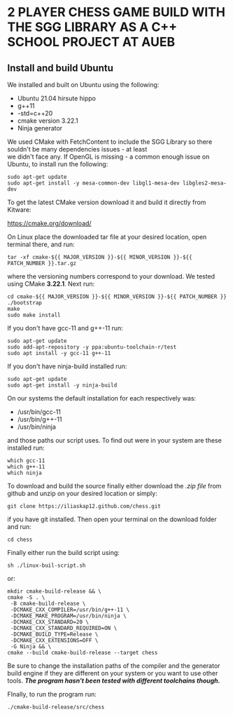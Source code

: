 # 2 PLAYER CHESS GAME BUILD WITH THE SGG LIBRARY AS A C++ SCHOOL PROJECT AT AUEB

## Install and build Ubuntu

We installed and built on Ubuntu using the following:

- Ubuntu 21.04 hirsute hippo
- g++11
- -std=c++20
- cmake version 3.22.1
- Ninja generator

We used CMake with FetchContent to include the SGG Library so there souldn't be many dependencies issues - at least  
we didn't face any. If OpenGL is missing - a common enough issue on Ubuntu, to install run the following:

```
sudo apt-get update
sudo apt-get install -y mesa-common-dev libgl1-mesa-dev libgles2-mesa-dev
```

To get the latest CMake version download it and build it directly from Kitware:

https://cmake.org/download/

On Linux place the downloaded tar file at your desired location, open terminal there, and run:

```
tar -xf cmake-${{ MAJOR_VERSION }}-${{ MINOR_VERSION }}-${{ PATCH_NUMBER }}.tar.gz
```

where the versioning numbers correspond to your download. We tested using CMake **3.22.1**. Next run:

```
cd cmake-${{ MAJOR_VERSION }}-${{ MINOR_VERSION }}-${{ PATCH_NUMBER }}
./bootstrap
make
sudo make install
```

If you don't have gcc-11 and g++-11 run:

```
sudo apt-get update
sudo add-apt-repository -y ppa:ubuntu-toolchain-r/test
sudo apt install -y gcc-11 g++-11
```

If you don't have ninja-build installed run:

```
sudo apt-get update
sudo apt-get install -y ninja-build
```

On our systems the default installation for each respectively was:

- /usr/bin/gcc-11
- /usr/bin/g++-11
- /usr/bin/ninja

and those paths our script uses. To find out were in your system are these installed run:

```
which gcc-11
which g++-11
which ninja
```

To download and build the source finally either download the *.zip file* from github and unzip on your desired location
or simply:

```
git clone https://iliaskap12.github.com/chess.git
```

if you have git installed. Then open your terminal on the download folder and run:

```
cd chess
```

Finally either run the build script using:

```
sh ./linux-buil-script.sh
```

or:

```
mkdir cmake-build-release && \
cmake -S . \
 -B cmake-build-release \
 -DCMAKE_CXX_COMPILER=/usr/bin/g++-11 \
 -DCMAKE_MAKE_PROGRAM=/usr/bin/ninja \
 -DCMAKE_CXX_STANDARD=20 \
 -DCMAKE_CXX_STANDARD_REQUIRED=ON \
 -DCMAKE_BUILD_TYPE=Release \
 -DCMAKE_CXX_EXTENSIONS=OFF \
 -G Ninja && \
cmake --build cmake-build-release --target chess
```

Be sure to change the installation paths of the compiler and the generator build engine if they are different on your
system or you want to use other tools. ***The program hasn't been tested with different toolchains though.***

FInally, to run the program run:

```
./cmake-build-release/src/chess
```
